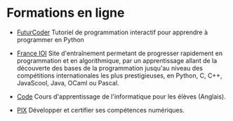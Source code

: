 # Formations en ligne

- [FuturCoder](https://fr.futurecoder.io/) Tutoriel de programmation interactif pour apprendre à programmer en Python

- [France IOI](http://www.france-ioi.org/algo/index.php)  Site d'entraînement permetant de progresser rapidement en programmation et en algorithmique, par un apprentissage allant de la découverte des bases de la programmation jusqu'au niveau des compétitions internationales les plus prestigieuses, en Python, C, C++, JavaScool, Java, OCaml ou Pascal.


- [Code](https://studio.code.org/courses?lang=fr-FR) Cours d'apprentissage de l'informatique pour les élèves (Anglais).

- [PIX](https://pix.fr/enseignement-scolaire/) Développer et certifier ses compétences numériques.